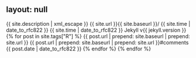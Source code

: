 layout: null
---
<?xml version="1.0" encoding="UTF-8"?>
<rss version="2.0" xmlns:atom="http://www.w3.org/2005/Atom">
    <channel>
        <title>{{ site.title | xml_escape }}</title>
        <description>{{ site.description | xml_escape }}</description>
        <link>{{ site.url }}{{ site.baseurl }}/</link>
        <atom:link href="{{ "/feed.rbloggers.xml" | prepend: site.baseurl | prepend: site.url }}" rel="self" type="application/rss+xml"/>
        <pubDate>{{ site.time | date_to_rfc822 }}</pubDate>
        <lastBuildDate>{{ site.time | date_to_rfc822 }}</lastBuildDate>
        <generator>Jekyll v{{ jekyll.version }}</generator>
        {% for post in site.tags["R"] %}
            <item>
        <title>{{ post.title | xml_escape }}</title>
        <link>{{ post.url | prepend: site.baseurl | prepend: site.url }}</link>
        <comments>{{ post.url | prepend: site.baseurl | prepend: site.url }}#comments</comments>
        <pubDate>{{ post.date | date_to_rfc822 }}</pubDate>
        <!-- Include other entry elements as needed -->
    </item>
                {% endfor %}
            </item>
        {% endfor %}
    </channel>
</rss>